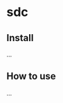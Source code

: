 # sdc

<!-- WARNING: THIS FILE WAS AUTOGENERATED! DO NOT EDIT! -->

## Install

…

## How to use

…
